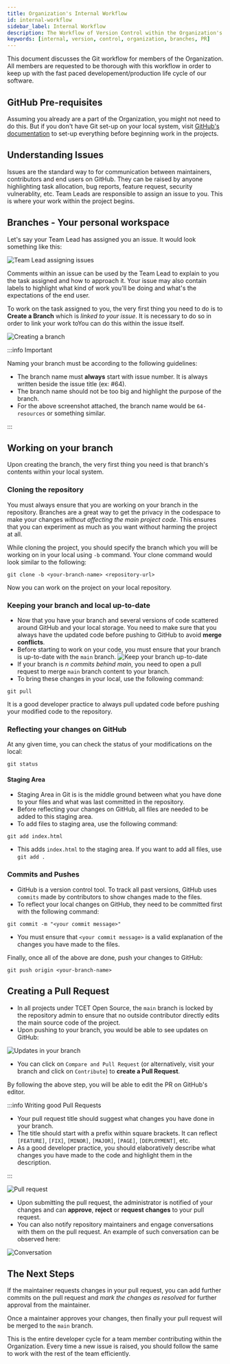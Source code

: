 ```yaml
---
title: Organization's Internal Workflow
id: internal-workflow
sidebar_label: Internal Workflow
description: The Workflow of Version Control within the Organization's Teams
keywords: [internal, version, control, organization, branches, PR]
---
```


This document discusses the Git workflow for members of the Organization. All members are requested to be thorough with this workflow in order to keep up with the fast paced developement/production life cycle of our software.

## GitHub Pre-requisites
Assuming you already are a part of the Organization, you might not need to do this. But if you don't have Git set-up on your local system, visit [GitHub's documentation](https://docs.github.com/en/get-started/quickstart/set-up-git#setting-up-git) to set-up everything before beginning work in the projects.

## Understanding Issues
Issues are the standard way to for communication between maintainers, contributors and end users on GitHub. They can be raised by anyone highlighting task allocation, bug reports, feature request, security vulnerablity, etc. Team Leads are responsible to assign an issue to you. This is where your work within the project begins.

## Branches - Your personal workspace
Let's say your Team Lead has assigned you an issue. It would look something like this:

![Team Lead assigning issues](issue-assigning.png)

Comments within an issue can be used by the Team Lead to explain to you the task assigned and how to approach it. Your issue may also contain labels to highlight what kind of work you'll be doing and what's the expectations of the end user.

To work on the task assigned to you, the very first thing you need to do is to **Create a Branch** which is *linked to your issue*. It is necessary to do so in order to link your work toYou can do this within the issue itself.

![Creating a branch](create-branch.png)

:::info Important

Naming your branch must be according to the following guidelines:
- The branch name must **always** start with issue number. It is always written beside the issue title (ex: #64).
- The branch name should not be too big and highlight the purpose of the branch.
- For the above screenshot attached, the branch name would be `64-resources` or something similar.

:::

## Working on your branch
Upon creating the branch, the very first thing you need is that branch's contents within your local system.

### Cloning the repository
You must always ensure that you are working on your branch in the repository. Branches are a great way to get the privacy in the codespace to make your changes *without affecting the main project code*. This ensures that you can experiment as much as you want without harming the project at all.

While cloning the project, you should specify the branch which you will be working on in your local using `-b` command. Your clone command would look similar to the following:
```
git clone -b <your-branch-name> <repository-url>
```
Now you can work on the project on your local repository.

### Keeping your branch and local up-to-date
- Now that you have your branch and several versions of code scattered around GitHub and your local storage. You need to make sure that you always have the updated code before pushing to GitHub to avoid **merge conflicts**.
- Before starting to work on your code, you must ensure that your branch is up-to-date with the `main` branch.
![Keep your branch up-to-date](update-branch.png)
- If your branch is *n commits behind main*, you need to open a pull request to merge `main` branch content to your branch.
- To bring these changes in your local, use the following command:
```
git pull
```

It is a good developer practice to always pull updated code before pushing your modified code to the repository.

### Reflecting your changes on GitHub

At any given time, you can check the status of your modifications on the local:
```
git status
```

#### Staging Area
- Staging Area in Git is is the middle ground between what you have done to your files and what was last committed in the repository.
- Before reflecting your changes on GitHub, all files are needed to be added to this staging area.
- To add files to staging area, use the following command:
```
git add index.html
```
- This adds `index.html` to the staging area. If you want to add all files, use `git add .`

### Commits and Pushes
- GitHub is a version control tool. To track all past versions, GitHub uses `commits` made by contributors to show changes made to the files.
- To reflect your local changes on GitHub, they need to be committed first with the following command:
```
git commit -m "<your commit message>"
```
- You must ensure that `<your commit message>` is a valid explanation of the changes you have made to the files.

Finally, once all of the above are done, push your changes to GitHub:
```
git push origin <your-branch-name>
```

## Creating a Pull Request
- In all projects under TCET Open Source, the `main` branch is locked by the repository admin to ensure that no outside contributor directly edits the main source code of the project.
- Upon pushing to your branch, you would be able to see updates on GitHub:

![Updates in your branch](branch-update.png)

- You can click on `Compare and Pull Request` (or alternatively, visit your branch and click on `Contribute`) to **create a Pull Request**.

By following the above step, you will be able to edit the PR on GitHub's editor.

:::info Writing good Pull Requests

- Your pull request title should suggest what changes you have done in your branch.
- The title should start with a prefix within square brackets. It can reflect `[FEATURE]`, `[FIX]`, `[MINOR]`, `[MAJOR]`, `[PAGE]`, `[DEPLOYMENT]`, etc.
- As a good developer practice, you should elaboratively describe what changes you have made to the code and highlight them in the description.

:::

![Pull request](pull-request.png)

- Upon submitting the pull request, the administrator is notified of your changes and can **approve**, **reject** or **request changes** to your pull request.
- You can also notify repository maintainers and engage conversations with them on the pull request. An example of such conversation can be observed here:

![Conversation](conversation.png)

## The Next Steps
If the maintainer requests changes in your pull request, you can add further commits on the pull request and *mark the changes as resolved* for further approval from the maintainer.

Once a maintainer approves your changes, then finally your pull request will be merged to the `main` branch.

This is the entire developer cycle for a team member contributing within the Organization. Every time a new issue is raised, you should follow the same to work with the rest of the team efficiently.